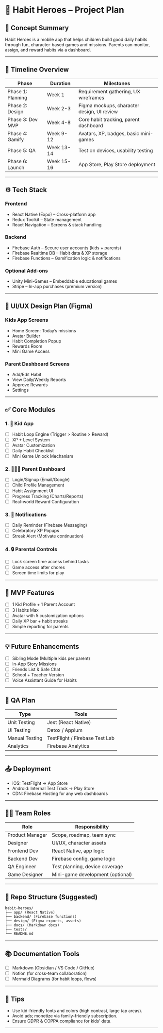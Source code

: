 
# 📱 Habit Heroes – Project Plan

## 🧠 Concept Summary
Habit Heroes is a mobile app that helps children build good daily habits through fun, character-based games and missions. Parents can monitor, assign, and reward habits via a dashboard.

---

## 📆 Timeline Overview

| Phase              | Duration       | Milestones                                  |
|-------------------|----------------|---------------------------------------------|
| Phase 1: Planning | Week 1         | Requirement gathering, UX wireframes        |
| Phase 2: Design   | Week 2-3       | Figma mockups, character design, UI review  |
| Phase 3: Dev MVP  | Week 4-8       | Core habit tracking, parent dashboard       |
| Phase 4: Gamify   | Week 9-12      | Avatars, XP, badges, basic mini-games       |
| Phase 5: QA       | Week 13-14     | Test on devices, usability testing          |
| Phase 6: Launch   | Week 15-16     | App Store, Play Store deployment            |

---

## ⚙️ Tech Stack

### Frontend
- React Native (Expo) – Cross-platform app
- Redux Toolkit – State management
- React Navigation – Screens & stack handling

### Backend
- Firebase Auth – Secure user accounts (kids + parents)
- Firebase Realtime DB – Habit data & XP storage
- Firebase Functions – Gamification logic & notifications

### Optional Add-ons
- Unity Mini-Games – Embeddable educational games
- Stripe – In-app purchases (premium version)

---

## 🎨 UI/UX Design Plan (Figma)

### Kids App Screens
- Home Screen: Today’s missions
- Avatar Builder
- Habit Completion Popup
- Rewards Room
- Mini Game Access

### Parent Dashboard Screens
- Add/Edit Habit
- View Daily/Weekly Reports
- Approve Rewards
- Settings

---

## ✅ Core Modules

### 1. 🧒 Kid App
- [ ] Habit Loop Engine (Trigger > Routine > Reward)
- [ ] XP + Level System
- [ ] Avatar Customization
- [ ] Daily Habit Checklist
- [ ] Mini Game Unlock Mechanism

### 2. 👨‍👩‍👧 Parent Dashboard
- [ ] Login/Signup (Email/Google)
- [ ] Child Profile Management
- [ ] Habit Assignment UI
- [ ] Progress Tracking (Charts/Reports)
- [ ] Real-world Reward Configuration

### 3. 🔔 Notifications
- [ ] Daily Reminder (Firebase Messaging)
- [ ] Celebratory XP Popups
- [ ] Streak Alert (Motivate continuation)

### 4. 🔒 Parental Controls
- [ ] Lock screen time access behind tasks
- [ ] Game access after chores
- [ ] Screen time limits for play

---

## 🚀 MVP Features

- [ ] 1 Kid Profile + 1 Parent Account
- [ ] 3 Habits Max
- [ ] Avatar with 5 customization options
- [ ] Daily XP bar + habit streaks
- [ ] Simple reporting for parents

---

## 💡 Future Enhancements

- [ ] Sibling Mode (Multiple kids per parent)
- [ ] In-App Story Missions
- [ ] Friends List & Safe Chat
- [ ] School + Teacher Version
- [ ] Voice Assistant Guide for Habits

---

## 🧪 QA Plan

| Type             | Tools            |
|------------------|------------------|
| Unit Testing     | Jest (React Native) |
| UI Testing       | Detox / Appium    |
| Manual Testing   | TestFlight / Firebase Test Lab |
| Analytics        | Firebase Analytics |

---

## 📤 Deployment

- iOS: TestFlight → App Store
- Android: Internal Test Track → Play Store
- CDN: Firebase Hosting for any web dashboards

---

## 👨‍💻 Team Roles

| Role            | Responsibility                             |
|-----------------|---------------------------------------------|
| Product Manager | Scope, roadmap, team sync                   |
| Designer        | UI/UX, character assets                     |
| Frontend Dev    | React Native, app logic                     |
| Backend Dev     | Firebase config, game logic                 |
| QA Engineer     | Test planning, device coverage              |
| Game Designer   | Mini-game development (optional)            |

---

## 📁 Repo Structure (Suggested)

```
habit-heroes/
├── app/ (React Native)
├── backend/ (Firebase functions)
├── design/ (Figma exports, assets)
├── docs/ (Markdown docs)
├── tests/
└── README.md
```

---

## 📚 Documentation Tools

- [ ] Markdown (Obsidian / VS Code / GitHub)
- [ ] Notion (for cross-team collaboration)
- [ ] Mermaid Diagrams (for habit loops, flows)

---

## 🧠 Tips

- Use kid-friendly fonts and colors (high contrast, large tap areas).
- Avoid ads; monetize via family-friendly subscription.
- Ensure GDPR & COPPA compliance for kids' data.

---
